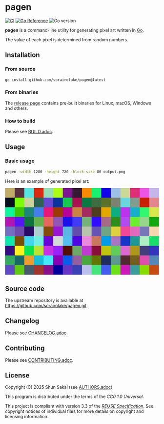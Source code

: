 <!--
SPDX-FileCopyrightText: 2025 Shun Sakai

SPDX-License-Identifier: CC0-1.0
-->

# pagen

[![CI][ci-badge]][ci-url]
[![Go Reference][reference-badge]][reference-url]
![Go version][go-version-badge]

**pagen** is a command-line utility for generating pixel art written in [Go].

The value of each pixel is determined from random numbers.

## Installation

### From source

```sh
go install github.com/sorairolake/pagen@latest
```

### From binaries

The [release page] contains pre-built binaries for Linux, macOS, Windows and
others.

### How to build

Please see [BUILD.adoc].

## Usage

### Basic usage

```sh
pagen -width 1280 -height 720 -block-size 80 output.png
```

Here is an example of generated pixel art:

![Output](assets/output.png)

## Source code

The upstream repository is available at
<https://github.com/sorairolake/pagen.git>.

## Changelog

Please see [CHANGELOG.adoc].

## Contributing

Please see [CONTRIBUTING.adoc].

## License

Copyright (C) 2025 Shun Sakai (see [AUTHORS.adoc])

This program is distributed under the terms of the _CC0 1.0 Universal_.

This project is compliant with version 3.3 of the [_REUSE Specification_]. See
copyright notices of individual files for more details on copyright and
licensing information.

[ci-badge]: https://img.shields.io/github/actions/workflow/status/sorairolake/pagen/CI.yaml?branch=develop&style=for-the-badge&logo=github&label=CI
[ci-url]: https://github.com/sorairolake/pagen/actions?query=branch%3Adevelop+workflow%3ACI++
[reference-badge]: https://img.shields.io/badge/Go-Reference-steelblue?style=for-the-badge&logo=go
[reference-url]: https://pkg.go.dev/github.com/sorairolake/pagen
[go-version-badge]: https://img.shields.io/github/go-mod/go-version/sorairolake/pagen?style=for-the-badge&logo=go
[Go]: https://go.dev/
[release page]: https://github.com/sorairolake/pagen/releases
[BUILD.adoc]: BUILD.adoc
[CHANGELOG.adoc]: CHANGELOG.adoc
[CONTRIBUTING.adoc]: CONTRIBUTING.adoc
[AUTHORS.adoc]: AUTHORS.adoc
[_REUSE Specification_]: https://reuse.software/spec-3.3/
